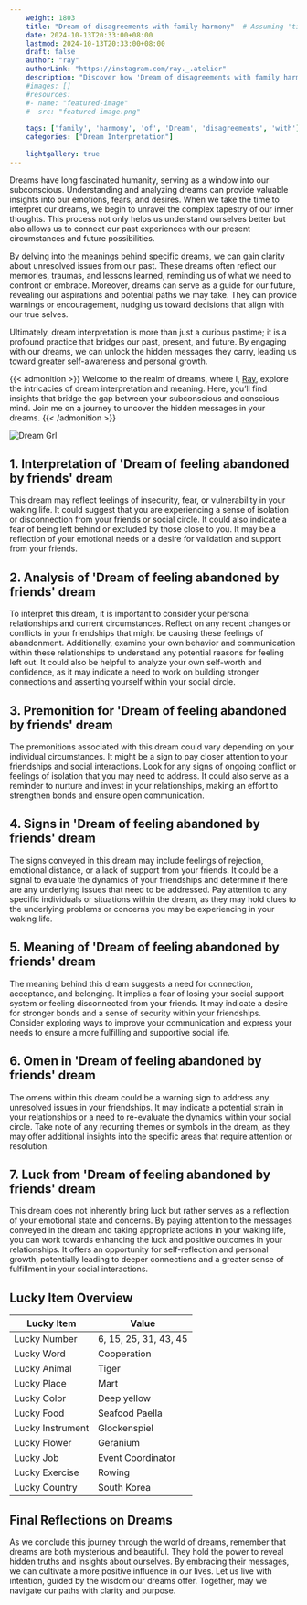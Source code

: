 ```yaml
---
    weight: 1803
    title: "Dream of disagreements with family harmony"  # Assuming 'title' column exists
    date: 2024-10-13T20:33:00+08:00
    lastmod: 2024-10-13T20:33:00+08:00
    draft: false
    author: "ray"
    authorLink: "https://instagram.com/ray._.atelier"
    description: "Discover how 'Dream of disagreements with family harmony' can interpret your future and uncover its significant meanings in your life."
    #images: []
    #resources:
    #- name: "featured-image"
    #  src: "featured-image.png"
    
    tags: ['family', 'harmony', 'of', 'Dream', 'disagreements', 'with']
    categories: ["Dream Interpretation"]
    
    lightgallery: true
---
```

    
Dreams have long fascinated humanity, serving as a window into our subconscious. Understanding and analyzing dreams can provide valuable insights into our emotions, fears, and desires. When we take the time to interpret our dreams, we begin to unravel the complex tapestry of our inner thoughts. This process not only helps us understand ourselves better but also allows us to connect our past experiences with our present circumstances and future possibilities.

By delving into the meanings behind specific dreams, we can gain clarity about unresolved issues from our past. These dreams often reflect our memories, traumas, and lessons learned, reminding us of what we need to confront or embrace. Moreover, dreams can serve as a guide for our future, revealing our aspirations and potential paths we may take. They can provide warnings or encouragement, nudging us toward decisions that align with our true selves.

Ultimately, dream interpretation is more than just a curious pastime; it is a profound practice that bridges our past, present, and future. By engaging with our dreams, we can unlock the hidden messages they carry, leading us toward greater self-awareness and personal growth.

{{< admonition >}}
Welcome to the realm of dreams, where I, [Ray](https://instagram.com/ray._.atelier), explore the intricacies of dream interpretation and meaning. Here, you’ll find insights that bridge the gap between your subconscious and conscious mind. Join me on a journey to uncover the hidden messages in your dreams.
{{< /admonition >}}

![Dream Grl](https://cdn.pixabay.com/photo/2017/11/02/03/35/gothic-2910057_1280.jpg "Dream Grl")

## 1. Interpretation of 'Dream of feeling abandoned by friends' dream
 This dream may reflect feelings of insecurity, fear, or vulnerability in your waking life. It could suggest that you are experiencing a sense of isolation or disconnection from your friends or social circle. It could also indicate a fear of being left behind or excluded by those close to you. It may be a reflection of your emotional needs or a desire for validation and support from your friends.

## 2. Analysis of 'Dream of feeling abandoned by friends' dream
 To interpret this dream, it is important to consider your personal relationships and current circumstances. Reflect on any recent changes or conflicts in your friendships that might be causing these feelings of abandonment. Additionally, examine your own behavior and communication within these relationships to understand any potential reasons for feeling left out. It could also be helpful to analyze your own self-worth and confidence, as it may indicate a need to work on building stronger connections and asserting yourself within your social circle.

## 3. Premonition for 'Dream of feeling abandoned by friends' dream
 The premonitions associated with this dream could vary depending on your individual circumstances. It might be a sign to pay closer attention to your friendships and social interactions. Look for any signs of ongoing conflict or feelings of isolation that you may need to address. It could also serve as a reminder to nurture and invest in your relationships, making an effort to strengthen bonds and ensure open communication.

## 4. Signs in 'Dream of feeling abandoned by friends' dream
 The signs conveyed in this dream may include feelings of rejection, emotional distance, or a lack of support from your friends. It could be a signal to evaluate the dynamics of your friendships and determine if there are any underlying issues that need to be addressed. Pay attention to any specific individuals or situations within the dream, as they may hold clues to the underlying problems or concerns you may be experiencing in your waking life.

## 5. Meaning of 'Dream of feeling abandoned by friends' dream
 The meaning behind this dream suggests a need for connection, acceptance, and belonging. It implies a fear of losing your social support system or feeling disconnected from your friends. It may indicate a desire for stronger bonds and a sense of security within your friendships. Consider exploring ways to improve your communication and express your needs to ensure a more fulfilling and supportive social life.

## 6. Omen in 'Dream of feeling abandoned by friends' dream
 The omens within this dream could be a warning sign to address any unresolved issues in your friendships. It may indicate a potential strain in your relationships or a need to re-evaluate the dynamics within your social circle. Take note of any recurring themes or symbols in the dream, as they may offer additional insights into the specific areas that require attention or resolution.

## 7. Luck from 'Dream of feeling abandoned by friends' dream
 This dream does not inherently bring luck but rather serves as a reflection of your emotional state and concerns. By paying attention to the messages conveyed in the dream and taking appropriate actions in your waking life, you can work towards enhancing the luck and positive outcomes in your relationships. It offers an opportunity for self-reflection and personal growth, potentially leading to deeper connections and a greater sense of fulfillment in your social interactions.

## Lucky Item Overview
| Lucky Item          | Value              |
|---------------|--------------------|
| Lucky Number        | 6, 15, 25, 31, 43, 45  |
| Lucky Word          | Cooperation |
| Lucky Animal        | Tiger |
| Lucky Place         | Mart     |
| Lucky Color         | Deep yellow     |
| Lucky Food          | Seafood Paella      |
| Lucky Instrument    | Glockenspiel |
| Lucky Flower        | Geranium    |
| Lucky Job           | Event Coordinator       |
| Lucky Exercise      | Rowing  |
| Lucky Country       | South Korea    |


##  Final Reflections on Dreams

As we conclude this journey through the world of dreams, remember that dreams are both mysterious and beautiful. They hold the power to reveal hidden truths and insights about ourselves. By embracing their messages, we can cultivate a more positive influence in our lives. Let us live with intention, guided by the wisdom our dreams offer. Together, may we navigate our paths with clarity and purpose.
